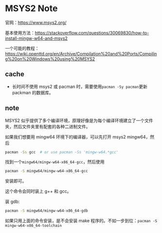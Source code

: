 # MSYS2 Note

官网：<https://www.msys2.org/>

基本使用方法：<https://stackoverflow.com/questions/30069830/how-to-install-mingw-w64-and-msys2>

一个可能的教程：<https://wiki.openttd.org/en/Archive/Compilation%20and%20Ports/Compiling%20on%20Windows%20using%20MSYS2>

## cache

* 长时间不使用 msys2 或 pacman 时，需要使用`pacman -Sy pacman`更新 packman 的数据库。

## note

MSYS2 似乎提供了多个编译环境，原理好像是为每个编译环境建立了一个文件夹，然后文件夹里有配套的各种二进制文件。

如果我们想要用 mingw64 环境下的编译器，可以先打开 msys2 mingw64，然后

```bash
pacman -Ss gcc  # or use pacman -Ss 'mingw-w64.*gcc'
```

找到一个`mingw64/mingw-w64-x86_64-gcc`，然后使用

```bash
pacman -S mingw64/mingw-w64-x86_64-gcc
```

安装即可。

这个命令会同时装上 g++ 和 gcc。

装 gdb:

```bash
pacman -S mingw64/mingw-w64-x86_64-gdb
```

如果只用上面的命令安装，是不会安装 make 程序的。不如一步到位：`pacman -S mingw-w64-x86_64-toolchain`

